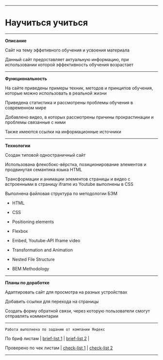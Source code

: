 
___
# __Научиться учиться__
***
__Описание__

Сайт на тему эффетивного обучения и усвоения материала

Данный сайт предоставляет актуальную информацию, при использовании которой эффективность обучения возрастает


***
__Функциональность__

На сайте приведены примеры техник, методов и принципов обучения, которые можно использовать в реальной жизни

Приведена статистика и рассмотрены проблемы обучения в современном мире

Добавлено видео, в которых рассмотрены причины прокрастинации и проблемы связанные с ними

Также имеются ссылки на информационные источники
***
__Технологии__

Создан типовой одностраничный сайт

Использована флексбокс-вёрстка, позиционирование элементов и продвинутая семантика языка HTML

Трансформации и анимации элементов страницы и видео с встроенными в страницу iframe из Youtube выполнены в CSS

Выполнена файловая структура по методологии БЭМ

* HTML

* CSS

* Positioning elements 

* Flexbox

* Embed, Youtube-API Iframe video

* Transformation and Animation 

* Nested File Structure 

* BEM Methodology

---
__Планы по доработке__

Адаптировать сайт для просмотра на разных устройствах

Добавить ссылки для перехода на страницы

Создать форму обратной связи, через которую пользователи смогут отправлять комментарии

___

    Работа выполнена по заданию от компании Яндекс
По бриф листам  | [brief-list 1](https://code.s3.yandex.net/web-developer/project-1/sprint-1-brief.pdf) | [brief-list 2](https://code.s3.yandex.net/web-developer/project-1/sprint-2-brief.pdf) |

Проверено по чек листам | [check-list 1](https://code.s3.yandex.net/web-developer/checklists-pdf/new-program/checklist-1.pdf) | [check-list 2](https://code.s3.yandex.net/web-developer/checklists-pdf/new-program/checklist-2.pdf)
___


